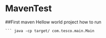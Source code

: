 # MavenTest
##First maven Hellow world project
how to run 
``` mvn clean install 
``` java -cp target/ com.tesco.main.Main


